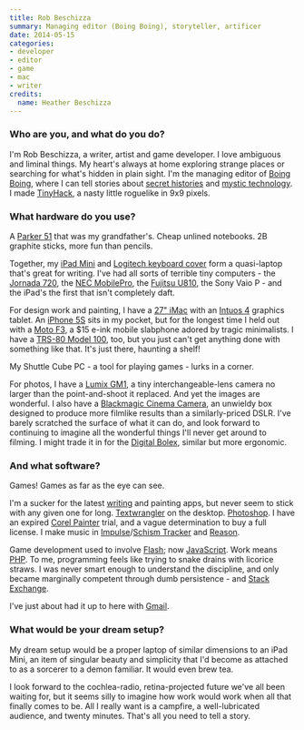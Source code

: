 ```yaml
---
title: Rob Beschizza
summary: Managing editor (Boing Boing), storyteller, artificer
date: 2014-05-15
categories:
- developer
- editor
- game
- mac
- writer
credits:
  name: Heather Beschizza
---
```


### Who are you, and what do you do?

I'm Rob Beschizza, a writer, artist and game developer. I love ambiguous and liminal things. My heart's always at home exploring strange places or searching for what's hidden in plain sight. I'm the managing editor of [Boing Boing](http://boingboing.net "The Boing Boing website."), where I can tell stories about [secret histories](http://boingboing.net/2011/10/11/mixtape-of-the-lost-decade.html "Rob's story about secret histories.") and [mystic technology](http://boingboing.net/2012/04/02/antikythera.html "Rob's story about the Antikythera mechanism."). I made [TinyHack][], a nasty little roguelike in 9x9 pixels.

### What hardware do you use?

A [Parker 51][51] that was my grandfather's. Cheap unlined notebooks. 2B graphite sticks, more fun than pencils.

Together, my [iPad Mini][ipad-mini] and [Logitech keyboard cover][ultrathin-keyboard-cover-mini] form a quasi-laptop that's great for writing. I've had all sorts of terrible tiny computers - the [Jornada 720][jornada-720], the [NEC MobilePro][mobilepro-900], the [Fujitsu U810][u810], the Sony Vaio P - and the iPad's the first that isn't completely daft.

For design work and painting, I have a [27" iMac][imac] with an [Intuos 4][intuos] graphics tablet. An [iPhone 5S][iphone-5s] sits in my pocket, but for the longest time I held out with a [Moto F3][motofone-f3], a $15 e-ink mobile slabphone adored by tragic minimalists. I have a [TRS-80 Model 100][trs-80-model-100], too, but you just can't get anything done with something like that. It's just there, haunting a shelf! 

My Shuttle Cube PC - a tool for playing games - lurks in a corner.

For photos, I have a [Lumix GM1][lumix-dmc-gm1], a tiny interchangeable-lens camera no larger than the point-and-shoot it replaced. And yet the images are wonderful. I also have a [Blackmagic Cinema Camera][cinema-camera], an unwieldy box designed to produce more filmlike results than a similarly-priced DSLR. I've barely scratched the surface of what it can do, and look forward to continuing to imagine all the wonderful things I'll never get around to filming. I might trade it in for the [Digital Bolex][d16-cinema-camera], similar but more ergonomic.

### And what software?

Games! Games as far as the eye can see.

I'm a sucker for the latest [writing][ia-writer] and painting apps, but never seem to stick with any given one for long. [Textwrangler][] on the desktop. [Photoshop][]. I have an expired [Corel Painter][painter] trial, and a vague determination to buy a full license. I make music in [Impulse][impulse-tracker]/[Schism Tracker][schism-tracker] and [Reason][].

Game development used to involve [Flash][]; now [JavaScript][]. Work means [PHP][]. To me, programming feels like trying to snake drains with licorice straws. I was never smart enough to understand the discipline, and only became marginally competent through dumb persistence - and [Stack Exchange][stack-exchange].

I've just about had it up to here with [Gmail][].

### What would be your dream setup?

My dream setup would be a proper laptop of similar dimensions to an iPad Mini, an item of singular beauty and simplicity that I'd become as attached to as a sorcerer to a demon familiar. It would even brew tea.

I look forward to the cochlea-radio, retina-projected future we've all been waiting for, but it seems silly to imagine how work would work when all that finally comes to be. All I really want is a campfire, a well-lubricated audience, and twenty minutes. That's all you need to tell a story.

[51]: https://en.wikipedia.org/wiki/Parker_51 "A fountain pen."
[cinema-camera]: https://www.blackmagicdesign.com/products/blackmagicursaminipro "A digital film camera."
[d16-cinema-camera]: http://web.archive.org/web/20200215003132/http://www.digitalbolex.com:80/shop/d16-cinema-camera-mft-mount/ "A digital film camera."
[flash]: https://en.wikipedia.org/wiki/Adobe_Flash "A software and animation editor."
[gmail]: https://mail.google.com/mail/u/0/ "Web-based email."
[ia-writer]: https://ia.net/topics/ia-writer-for-mac "A full-screen writing tool for the Mac."
[imac]: https://www.apple.com/imac-24/ "An all-in-one computer."
[impulse-tracker]: https://en.wikipedia.org/wiki/Impulse_Tracker "A DOS-based music sequencer."
[intuos]: https://www.wacom.com/en-us/products/pen-tablets/wacom-intuos "A pen tablet."
[ipad-mini]: https://www.apple.com/ipad-mini/ "A 7.9 inch tablet device."
[iphone-5s]: https://en.wikipedia.org/wiki/IPhone_5S "A smartphone."
[javascript]: https://en.wikipedia.org/wiki/JavaScript "An interpreted scripting language."
[jornada-720]: http://web.archive.org/web/20160914155505/https://www.amazon.com/Hewlett-Packard-Jornada-720-Handheld/dp/B00004ZEPB "A hand-held computer."
[lumix-dmc-gm1]: https://en.wikipedia.org/wiki/Panasonic_Lumix_DMC-GM1 "A 16.38 megapixel Micro Four Thirds camera."
[mobilepro-900]: https://en.wikipedia.org/wiki/MobilePro#MobilePro_900 "A Windows CE hand-held PC."
[motofone-f3]: https://en.wikipedia.org/wiki/Motofone_f3 "A GSM mobile phone."
[painter]: http://web.archive.org/web/20230727020252/https://www.painterartist.com/en/product/painter/ "Digital art software."
[photoshop]: https://www.adobe.com/products/photoshop.html "A bitmap image editor."
[php]: https://www.php.net/ "An interpreted scripting language."
[reason]: http://web.archive.org/web/20230718002423/https://reasonstudios.com/ "A virtual studio rack for creating music."
[schism-tracker]: http://web.archive.org/web/20160323134133/http://schismtracker.org/wiki/Schism%20Tracker "Audio creation software."
[stack-exchange]: https://stackexchange.com/ "A question and answer service."
[textwrangler]: http://www.barebones.com/products/textwrangler/ "A free, powerful text editor for the Mac."
[tinyhack]: https://boingboing.net/rob/tinyhack/ "A web-based rogue-like game."
[trs-80-model-100]: https://en.wikipedia.org/wiki/TRS-80_Model_100 "A portable computer."
[u810]: https://www.cnet.com/reviews/fujitsu-lifebook-u810-review/ "An ultramobile PC device."
[ultrathin-keyboard-cover-mini]: https://www.logitech.com/en-us/product/ultrathin-keyboard-mini.html "A cover and keyboard for the iPad Mini."
